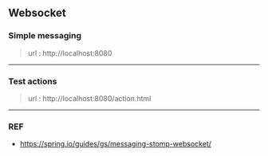 ## Websocket

### Simple messaging

> url : http://localhost:8080  

---  


### Test actions

> url : http://localhost:8080/action.html


---


### REF

- https://spring.io/guides/gs/messaging-stomp-websocket/